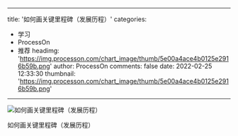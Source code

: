 
---
title: '如何画关键里程碑（发展历程）'
categories: 
 - 学习
 - ProcessOn
 - 推荐
headimg: 'https://img.processon.com/chart_image/thumb/5e00a4ace4b0125e2916b59b.png'
author: ProcessOn
comments: false
date: 2022-02-25 12:33:30
thumbnail: 'https://img.processon.com/chart_image/thumb/5e00a4ace4b0125e2916b59b.png'
---

<div>   
<img class="thumb" alt="如何画关键里程碑（发展历程）" src="https://img.processon.com/chart_image/thumb/5e00a4ace4b0125e2916b59b.png" referrerpolicy="no-referrer">
<p>如何画关键里程碑（发展历程）</p>  
</div>
            